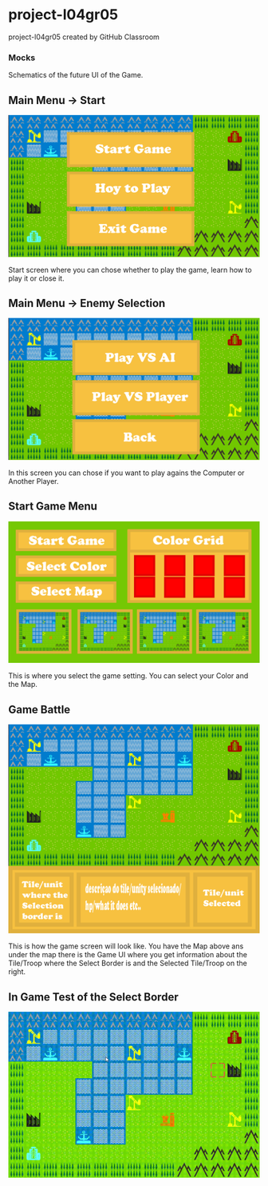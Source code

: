 # project-l04gr05
project-l04gr05 created by GitHub Classroom

### Mocks
Schematics of the future UI of the Game.

## Main Menu -> Start
![Main Menu](docs/MainMenu.png)

Start screen where you can chose whether to play the game, learn how to play it or close it.

## Main Menu -> Enemy Selection
![Main Menu GAmer Selection](docs/MainMenu2.png)

In this screen you can chose if you want to play agains the Computer or Another Player.

## Start Game Menu
![Start Game Menu](docs/StartGameMenu.png)

This is where you select the game setting. You can select your Color and the Map. 

## Game Battle
![Game UI](docs/BattleUI.png)

This is how the game screen will look like. You have the Map above ans under the map there is the Game UI where you get information about the Tile/Troop where the Select Border is and the Selected Tile/Troop on the right. 

## In Game Test of the Select Border
![First Game Play Test](docs/GamePLayTeste_1.gif)
